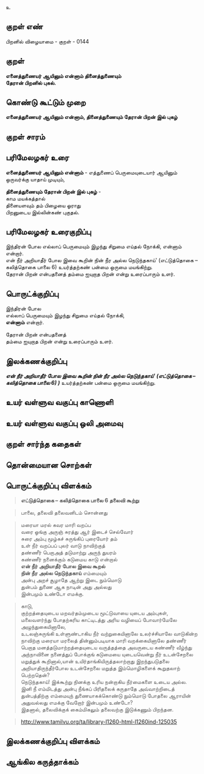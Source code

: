 உ

## குறள் எண் 

பிறனில் விழையாமை - குறள் - 0144  

## குறள் 

**எனைத்துணையர் ஆயினும் என்னாம் தினைத்துணையும்  
தேரான் பிறனில் புகல்.** 

## கொண்டு கூட்டும் முறை

**எனைத்துணையர் ஆயினும் என்னாம், தினைத்துணையும் தேரான் பிறன் இல் புகழ்**

## குறள் சாரம் 


## பரிமேலழகர் உரை

**எனைத்துணையர் ஆயினும் என்னாம்** - எத்துணைப் பெருமையுடையார் ஆயினும் ஒருவர்க்கு யாதாய் முடியும்,   

**தினைத்துணையும் தேரான் பிறன் இல் புகழ்** -  
காம மயக்கத்தால்  
தினையளவும் தம் பிழையை ஓராது  
பிறனுடைய இல்லின்கண் புகுதல்.  

## பரிமேலழகர் உரைகுறிப்பு   

இந்திரன் போல எல்லாப் பெருமையும் இழந்து சிறுமை எய்தல் நோக்கி, என்னாம் என்றார்.  
என் நீர் அறியாதீர் போல இவை கூறின் நின் நீர அல்ல நெடுந்தகாய்' (எட்டுத்தொகை – கலித்தொகை பாலை 6) உயர்த்தற்கண் பன்மை ஒருமை மயங்கிற்று.  
தேரான் பிறன் என்பதனைத் தம்மை ஐயுறாத பிறன் என்று உரைப்பாரும் உளர்.
## பொருட்க்குறிப்பு 

இந்திரன் போல  
எல்லாப் பெருமையும் இழந்து சிறுமை எய்தல் நோக்கி,  
**என்னாம்** என்றார்.  

தேரான் பிறன் என்பதனைத்  
தம்மை ஐயுறாத பிறன் என்று உரைப்பாரும் உளர்.  

## இலக்கணக்குறிப்பு  

_**என் நீர் அறியாதீர் போல இவை கூறின் நின் நீர அல்ல நெடுந்தகாய்' (எட்டுத்தொகை – கலித்தொகை பாலை 6) )**_ உயர்த்தற்கண் பன்மை ஒருமை மயங்கிற்று.  

## உயர் வள்ளுவ வகுப்பு காணொளி


## உயர் வள்ளுவ வகுப்பு ஒலி அமைவு 

 
## குறள் சார்ந்த கதைகள் 


## தொன்மையான சொற்கள்


## பொருட்க்குறிப்பு விளக்கம்

>**எட்டுத்தொகை – கலித்தொகை பாலை	 6 தலைவி கூற்று**  

>பாலை, தலைவி தலைவனிடம் சொன்னது  

>மரையா மரல் கவர மாரி வறப்ப  
>வரை ஓங்கு அருஞ் சுரத்து ஆர் இடைச் செல்வோர்  
>சுரை அம்பு மூழ்கச் சுருங்கிப் புரையோர் தம்  
>உள் நீர் வறப்பப் புலர் வாடு நாவிற்குத்  
>தண்ணீர் பெறாஅத் தடுமாற்று அருந் துயரம்  
>கண்ணீர் நனைக்கும் கடுமைய காடு என்றால்  
>**என் நீர் அறியாதீர் போல இவை கூறல்  
>நின் நீர அல்ல நெடுந்தகாய்** எம்மையும்  
>அன்பு அறச் சூழாதே ஆற்று இடை நும்மொடு  
>துன்பம் துணை ஆக நாடின் அது அல்லது  
>இன்பமும் உண்டோ எமக்கு.

>காடு,  
>குற்றத்தையுடைய மறவர்தம்முடைய மூட்டுவாயை யுடைய அம்புகள், மலைவளர்ந்து போதற்கரிய காட்டிடத்து அரிய வழியைப் போவார்மேலே அழுந்துகையினாலே,  
>உடலஞ்சுருங்கி உள்ளுண்டாகிய நீர் வற்றுகையினாலே உலர்ச்சியாலே வாடுகின்ற நாவிற்கு மரையா மரலைத் தின்னும்படியாக மாரி வறக்கையினாலே தண்ணீர் பெறாத மனத்தடுமாற்றத்தையுடைய வருத்தத்தை அவருடைய கண்ணீர் வீழ்ந்து அந்நாவினை நனைத்துப் போக்குங் கடுமையை யுடையவென்று நீர் உடன்சேறலை மறுத்துக் கூறினால்,யான் உயிர்தாங்கியிருத்தலாற்றாது இறந்துபடுதலை அறியாதிருந்தீர்போல உடன்சேறலை மறுத்த இம்மொழிகளைக் கூறுதலாற் பெற்றதென்?  
>நெடுந்தகாய்! இக்கூற்று நினக்கு உரிய நன்றாகிய நீர்மைகளை உடைய அல்ல. இனி நீ எம்மிடத்து அன்பு நீங்கப் பிரிதலைக் கருதாதே 
அவ்வாற்றிடைத் துன்பத்திற்கு எம்மையுந் துணையாகக்கொண்டு நும்மொடு போதலை ஆராயின் அதுவல்லது எமக்கு வேறோர்
இன்பமும் உண்டோ?   
>இதனால், தலைவிக்குக் கைம்மிகலும் தலைவற்கு இடுக்கணும் பிறந்தன.

>http://www.tamilvu.org/ta/library-l1260-html-l1260ind-125035

## இலக்கணக்குறிப்பு விளக்கம்


## ஆங்கில கருத்தாக்கம் 


